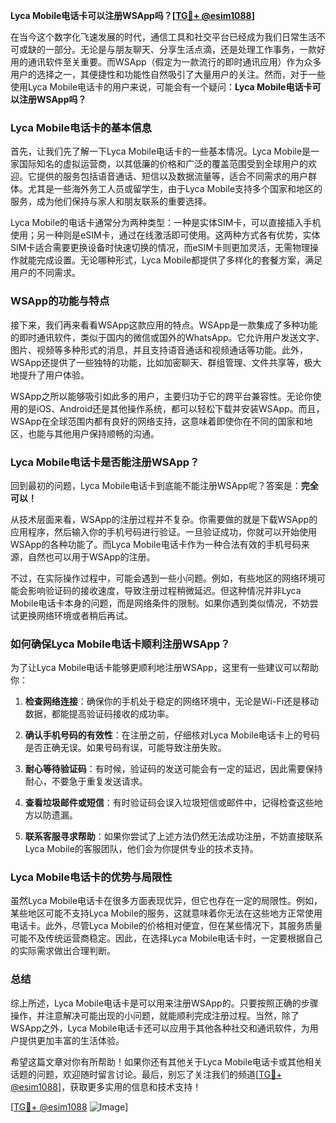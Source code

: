 **Lyca Mobile电话卡可以注册WSApp吗？[[TG💪+ @esim1088](https://t.me/s/esim1088)]**

在当今这个数字化飞速发展的时代，通信工具和社交平台已经成为我们日常生活不可或缺的一部分。无论是与朋友聊天、分享生活点滴，还是处理工作事务，一款好用的通讯软件至关重要。而WSApp（假定为一款流行的即时通讯应用）作为众多用户的选择之一，其便捷性和功能性自然吸引了大量用户的关注。然而，对于一些使用Lyca Mobile电话卡的用户来说，可能会有一个疑问：**Lyca Mobile电话卡可以注册WSApp吗？**

### Lyca Mobile电话卡的基本信息

首先，让我们先了解一下Lyca Mobile电话卡的一些基本情况。Lyca Mobile是一家国际知名的虚拟运营商，以其低廉的价格和广泛的覆盖范围受到全球用户的欢迎。它提供的服务包括语音通话、短信以及数据流量等，适合不同需求的用户群体。尤其是一些海外务工人员或留学生，由于Lyca Mobile支持多个国家和地区的服务，成为他们保持与家人和朋友联系的重要选择。

Lyca Mobile的电话卡通常分为两种类型：一种是实体SIM卡，可以直接插入手机使用；另一种则是eSIM卡，通过在线激活即可使用。这两种方式各有优势，实体SIM卡适合需要更换设备时快速切换的情况，而eSIM卡则更加灵活，无需物理操作就能完成设置。无论哪种形式，Lyca Mobile都提供了多样化的套餐方案，满足用户的不同需求。

### WSApp的功能与特点

接下来，我们再来看看WSApp这款应用的特点。WSApp是一款集成了多种功能的即时通讯软件，类似于国内的微信或国外的WhatsApp。它允许用户发送文字、图片、视频等多种形式的消息，并且支持语音通话和视频通话等功能。此外，WSApp还提供了一些独特的功能，比如加密聊天、群组管理、文件共享等，极大地提升了用户体验。

WSApp之所以能够吸引如此多的用户，主要归功于它的跨平台兼容性。无论你使用的是iOS、Android还是其他操作系统，都可以轻松下载并安装WSApp。而且，WSApp在全球范围内都有良好的网络支持，这意味着即使你在不同的国家和地区，也能与其他用户保持顺畅的沟通。

### Lyca Mobile电话卡是否能注册WSApp？

回到最初的问题，Lyca Mobile电话卡到底能不能注册WSApp呢？答案是：**完全可以！**

从技术层面来看，WSApp的注册过程并不复杂。你需要做的就是下载WSApp的应用程序，然后输入你的手机号码进行验证。一旦验证成功，你就可以开始使用WSApp的各种功能了。而Lyca Mobile电话卡作为一种合法有效的手机号码来源，自然也可以用于WSApp的注册。

不过，在实际操作过程中，可能会遇到一些小问题。例如，有些地区的网络环境可能会影响验证码的接收速度，导致注册过程稍微延迟。但这种情况并非Lyca Mobile电话卡本身的问题，而是网络条件的限制。如果你遇到类似情况，不妨尝试更换网络环境或者稍后再试。

### 如何确保Lyca Mobile电话卡顺利注册WSApp？

为了让Lyca Mobile电话卡能够更顺利地注册WSApp，这里有一些建议可以帮助你：

1. **检查网络连接**：确保你的手机处于稳定的网络环境中，无论是Wi-Fi还是移动数据，都能提高验证码接收的成功率。
   
2. **确认手机号码的有效性**：在注册之前，仔细核对Lyca Mobile电话卡上的号码是否正确无误。如果号码有误，可能导致注册失败。

3. **耐心等待验证码**：有时候，验证码的发送可能会有一定的延迟，因此需要保持耐心，不要急于重复发送请求。

4. **查看垃圾邮件或短信**：有时验证码会误入垃圾短信或邮件中，记得检查这些地方以防遗漏。

5. **联系客服寻求帮助**：如果你尝试了上述方法仍然无法成功注册，不妨直接联系Lyca Mobile的客服团队，他们会为你提供专业的技术支持。

### Lyca Mobile电话卡的优势与局限性

虽然Lyca Mobile电话卡在很多方面表现优异，但它也存在一定的局限性。例如，某些地区可能不支持Lyca Mobile的服务，这就意味着你无法在这些地方正常使用电话卡。此外，尽管Lyca Mobile的价格相对便宜，但在某些情况下，其服务质量可能不及传统运营商稳定。因此，在选择Lyca Mobile电话卡时，一定要根据自己的实际需求做出合理判断。

### 总结

综上所述，Lyca Mobile电话卡是可以用来注册WSApp的。只要按照正确的步骤操作，并注意解决可能出现的小问题，就能顺利完成注册过程。当然，除了WSApp之外，Lyca Mobile电话卡还可以应用于其他各种社交和通讯软件，为用户提供更加丰富的生活体验。

希望这篇文章对你有所帮助！如果你还有其他关于Lyca Mobile电话卡或其他相关话题的问题，欢迎随时留言讨论。最后，别忘了关注我们的频道[[TG💪+ @esim1088](https://t.me/s/esim1088)]，获取更多实用的信息和技术支持！

[[TG💪+ @esim1088](https://t.me/s/esim1088) ![Image](https://i.postimg.cc/4NQfJmqS/Snipaste-2025-05-13-00-14-12.png)]